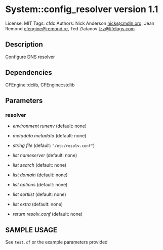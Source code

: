 # System::config_resolver version 1.1

License: MIT
Tags: cfdc
Authors: Nick Anderson <nick@cmdln.org>, Jean Remond <cfengine@remond.re>, Ted Zlatanov <tzz@lifelogs.com>

## Description
Configure DNS resolver

## Dependencies
CFEngine::dclib, CFEngine::stdlib

## Parameters
### resolver
* _environment_ *runenv* (default: none)

* _metadata_ *metadata* (default: none)

* _string_ *file* (default: `"/etc/resolv.conf"`)

* _list_ *nameserver* (default: none)

* _list_ *search* (default: none)

* _list_ *domain* (default: none)

* _list_ *options* (default: none)

* _list_ *sortlist* (default: none)

* _list_ *extra* (default: none)

* _return_ *resolv_conf* (default: none)


## SAMPLE USAGE
See `test.cf` or the example parameters provided

